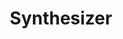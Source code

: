 ---
title: Synthesizer
description: Web application that converts text to audio messages. It contains the following layers&#58; website, API, service that process text and generates audio. Is available for testing over here&#58; <a class="link-color" href="http&#58;//synthesizer.ardev.co" target="_blank"> http&#58;//synthesizer.ardev.co </a>
filter: ai web
image_path: /assets/img/portfolio/2.jpg
---